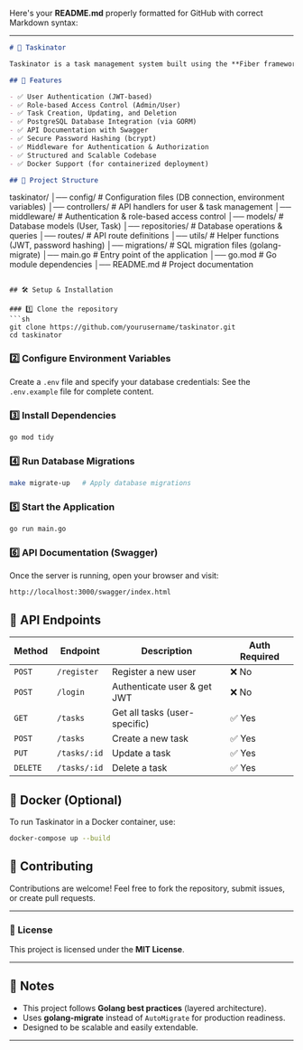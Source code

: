 Here's your **README.md** properly formatted for GitHub with correct Markdown syntax:  

---

```md
# 🚀 Taskinator

Taskinator is a task management system built using the **Fiber framework**, **PostgreSQL**, and **Golang best practices**. This project serves as an exploration of backend development, authentication, database management, and API design in Golang.

## 📌 Features

- ✅ User Authentication (JWT-based)
- ✅ Role-based Access Control (Admin/User)
- ✅ Task Creation, Updating, and Deletion
- ✅ PostgreSQL Database Integration (via GORM)
- ✅ API Documentation with Swagger
- ✅ Secure Password Hashing (bcrypt)
- ✅ Middleware for Authentication & Authorization
- ✅ Structured and Scalable Codebase
- ✅ Docker Support (for containerized deployment)

## 📂 Project Structure

```
taskinator/
│── config/            # Configuration files (DB connection, environment variables)
│── controllers/       # API handlers for user & task management
│── middleware/        # Authentication & role-based access control
│── models/            # Database models (User, Task)
│── repositories/      # Database operations & queries
│── routes/            # API route definitions
│── utils/             # Helper functions (JWT, password hashing)
│── migrations/        # SQL migration files (golang-migrate)
│── main.go            # Entry point of the application
│── go.mod             # Go module dependencies
│── README.md          # Project documentation
```

## 🛠️ Setup & Installation

### 1️⃣ Clone the repository
```sh
git clone https://github.com/yourusername/taskinator.git
cd taskinator
```

### 2️⃣ Configure Environment Variables
Create a `.env` file and specify your database credentials:
See the  `.env.example` file for complete content.

### 3️⃣ Install Dependencies
```sh
go mod tidy
```

### 4️⃣ Run Database Migrations
```sh
make migrate-up   # Apply database migrations
```

### 5️⃣ Start the Application
```sh
go run main.go
```

### 6️⃣ API Documentation (Swagger)
Once the server is running, open your browser and visit:
```
http://localhost:3000/swagger/index.html
```

## 🚀 API Endpoints

| Method  | Endpoint       | Description                   | Auth Required |
|---------|---------------|-------------------------------|--------------|
| `POST`  | `/register`   | Register a new user          | ❌ No |
| `POST`  | `/login`      | Authenticate user & get JWT  | ❌ No |
| `GET`   | `/tasks`      | Get all tasks (user-specific) | ✅ Yes |
| `POST`  | `/tasks`      | Create a new task            | ✅ Yes |
| `PUT`   | `/tasks/:id`  | Update a task                | ✅ Yes |
| `DELETE`| `/tasks/:id`  | Delete a task                | ✅ Yes |

## 🐳 Docker (Optional)
To run Taskinator in a Docker container, use:
```sh
docker-compose up --build
```

## 🤝 Contributing
Contributions are welcome! Feel free to fork the repository, submit issues, or create pull requests.

---

### 📜 License
This project is licensed under the **MIT License**.

---

## 📌 Notes
- This project follows **Golang best practices** (layered architecture).
- Uses **golang-migrate** instead of `AutoMigrate` for production readiness.
- Designed to be scalable and easily extendable.

---


